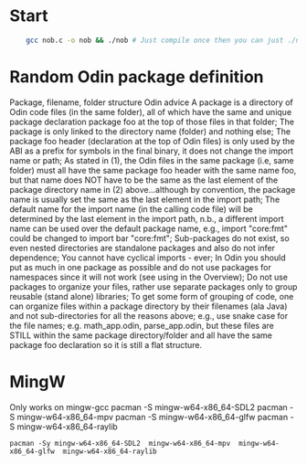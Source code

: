 # Start

```bash
    gcc nob.c -o nob && ./nob # Just compile once then you can just ./nob
```

# Random Odin package definition
Package, filename, folder structure Odin advice
A package is a directory of Odin code files (in the same folder), all of which have the same and unique package declaration package foo at the top of those files in that folder;
The package is only linked to the directory name (folder) and nothing else;
The package foo header (declaration at the top of Odin files) is only used by the ABI as a prefix for symbols in the final binary, it does not change the import name or path;
As stated in (1), the Odin files in the same package (i.e, same folder) must all have the same package foo header with the same name foo, but that name does NOT have to be the same as the last element of the package directory name in (2) above...although by convention, the package name is usually set the same as the last element in the import path;
The default name for the import name (in the calling code file) will be determined by the last element in the import path, n.b., a different import name can be used over the default package name, e.g., import "core:fmt" could be changed to import bar "core:fmt";
Sub-packages do not exist, so even nested directories are standalone packages and also do not infer dependence;
You cannot have cyclical imports - ever;
In Odin you should put as much in one package as possible and do not use packages for namespaces since it will not work (see using in the Overview);
Do not use packages to organize your files, rather use separate packages only to group reusable (stand alone) libraries;
To get some form of grouping of code, one can organize files within a package directory by their filenames (ala Java) and not sub-directories for all the reasons above; e.g., use snake case for the file names; e.g. math_app.odin, parse_app.odin, but these files are STILL within the same package directory/folder and all have the same package foo declaration so it is still a flat structure.


# MingW
Only works on mingw-gcc
    pacman -S mingw-w64-x86_64-SDL2
    pacman -S mingw-w64-x86_64-mpv
    pacman -S mingw-w64-x86_64-glfw
    pacman -S mingw-w64-x86_64-raylib

    pacman -Sy mingw-w64-x86_64-SDL2  mingw-w64-x86_64-mpv  mingw-w64-x86_64-glfw  mingw-w64-x86_64-raylib
